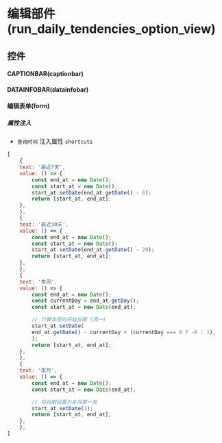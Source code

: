 # 编辑部件(run_daily_tendencies_option_view)  <!-- {docsify-ignore-all} -->



## 控件
#### CAPTIONBAR(captionbar)
#### DATAINFOBAR(datainfobar)
#### 编辑表单(form)

##### 属性注入
* `查询时间` 注入属性 `shortcuts`

```javascript
[
    {
    text: '最近7天',
    value: () => {
        const end_at = new Date();
        const start_at = new Date();
        start_at.setDate(end_at.getDate() - 6);
        return [start_at, end_at];
    },
    },
    {
    text: '最近30天',
    value: () => {
        const end_at = new Date();
        const start_at = new Date();
        start_at.setDate(end_at.getDate() - 29);
        return [start_at, end_at];
    },
    },
    {
    text: '本周',
    value: () => {
        const end_at = new Date();
        const currentDay = end_at.getDay();
        const start_at = new Date(end_at);

        // 计算本周的开始日期 (周一)
        start_at.setDate(
        end_at.getDate() - currentDay + (currentDay === 0 ? -6 : 1),
        );
        return [start_at, end_at];
    },
    },
    {
    text: '本月',
    value: () => {
        const end_at = new Date();
        const start_at = new Date(end_at);

        // 将日期设置为本月第一天
        start_at.setDate(1);
        return [start_at, end_at];
    },
    },
]
```


<script>
 const { createApp } = Vue
  createApp({
    data() {
      return {

      }
    }
  }).use(ElementPlus).mount('#app')
</script>